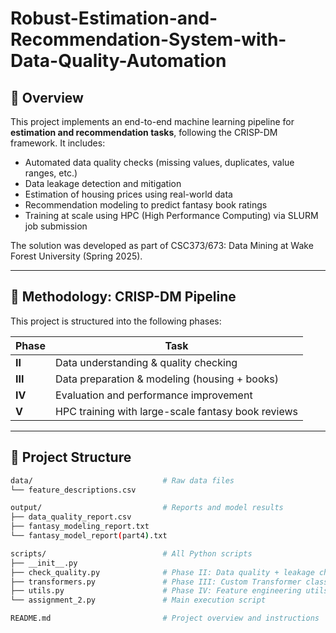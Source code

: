 # Robust-Estimation-and-Recommendation-System-with-Data-Quality-Automation

## 📌 Overview

This project implements an end-to-end machine learning pipeline for **estimation and recommendation tasks**, following the CRISP-DM framework. It includes:

- Automated data quality checks (missing values, duplicates, value ranges, etc.)
- Data leakage detection and mitigation
- Estimation of housing prices using real-world data
- Recommendation modeling to predict fantasy book ratings
- Training at scale using HPC (High Performance Computing) via SLURM job submission

The solution was developed as part of CSC373/673: Data Mining at Wake Forest University (Spring 2025).

---

## 🧠 Methodology: CRISP-DM Pipeline

This project is structured into the following phases:

| Phase | Task |
|-------|------|
| **II** | Data understanding & quality checking |
| **III** | Data preparation & modeling (housing + books) |
| **IV** | Evaluation and performance improvement |
| **V** | HPC training with large-scale fantasy book reviews |

---

## 📂 Project Structure

```bash
data/                             # Raw data files
└── feature_descriptions.csv

output/                           # Reports and model results
├── data_quality_report.csv
├── fantasy_modeling_report.txt
└── fantasy_model_report(part4).txt

scripts/                          # All Python scripts
├── __init__.py
├── check_quality.py              # Phase II: Data quality + leakage check
├── transformers.py               # Phase III: Custom Transformer class
├── utils.py                      # Phase IV: Feature engineering utils
└── assignment_2.py               # Main execution script

README.md                         # Project overview and instructions

